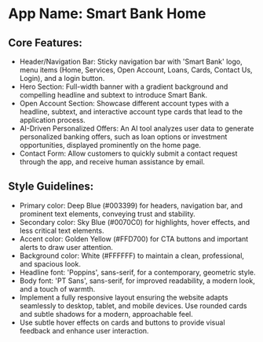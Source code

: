 # **App Name**: Smart Bank Home

## Core Features:

- Header/Navigation Bar: Sticky navigation bar with 'Smart Bank' logo, menu items (Home, Services, Open Account, Loans, Cards, Contact Us, Login), and a login button.
- Hero Section: Full-width banner with a gradient background and compelling headline and subtext to introduce Smart Bank.
- Open Account Section: Showcase different account types with a headline, subtext, and interactive account type cards that lead to the application process.
- AI-Driven Personalized Offers: An AI tool analyzes user data to generate personalized banking offers, such as loan options or investment opportunities, displayed prominently on the home page.
- Contact Form: Allow customers to quickly submit a contact request through the app, and receive human assistance by email.

## Style Guidelines:

- Primary color: Deep Blue (#003399) for headers, navigation bar, and prominent text elements, conveying trust and stability.
- Secondary color: Sky Blue (#0070C0) for highlights, hover effects, and less critical text elements.
- Accent color: Golden Yellow (#FFD700) for CTA buttons and important alerts to draw user attention.
- Background color: White (#FFFFFF) to maintain a clean, professional, and spacious look.
- Headline font: 'Poppins', sans-serif, for a contemporary, geometric style.
- Body font: 'PT Sans', sans-serif, for improved readability, a modern look, and a touch of warmth.
- Implement a fully responsive layout ensuring the website adapts seamlessly to desktop, tablet, and mobile devices. Use rounded cards and subtle shadows for a modern, approachable feel.
- Use subtle hover effects on cards and buttons to provide visual feedback and enhance user interaction.